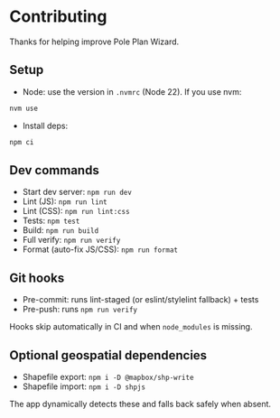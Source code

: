 # Contributing

Thanks for helping improve Pole Plan Wizard.

## Setup

- Node: use the version in `.nvmrc` (Node 22). If you use nvm:

```bash
nvm use
```

- Install deps:

```bash
npm ci
```

## Dev commands

- Start dev server: `npm run dev`
- Lint (JS): `npm run lint`
- Lint (CSS): `npm run lint:css`
- Tests: `npm test`
- Build: `npm run build`
- Full verify: `npm run verify`
- Format (auto-fix JS/CSS): `npm run format`

## Git hooks

- Pre-commit: runs lint-staged (or eslint/stylelint fallback) + tests
- Pre-push: runs `npm run verify`

Hooks skip automatically in CI and when `node_modules` is missing.

## Optional geospatial dependencies

- Shapefile export: `npm i -D @mapbox/shp-write`
- Shapefile import: `npm i -D shpjs`

The app dynamically detects these and falls back safely when absent.
